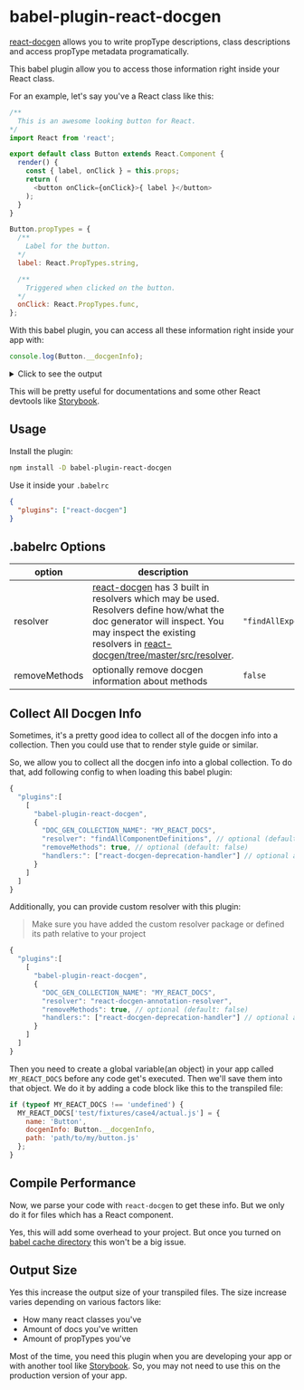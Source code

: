 # babel-plugin-react-docgen

[react-docgen](https://github.com/reactjs/react-docgen) allows you to write propType descriptions, class descriptions and access propType metadata programatically.

This babel plugin allow you to access those information right inside your React class.

For an example, let's say you've a React class like this:

```js
/**
  This is an awesome looking button for React.
*/
import React from 'react';

export default class Button extends React.Component {
  render() {
    const { label, onClick } = this.props;
    return (
      <button onClick={onClick}>{ label }</button>
    );
  }
}

Button.propTypes = {
  /**
    Label for the button.
  */
  label: React.PropTypes.string,

  /**
    Triggered when clicked on the button.
  */
  onClick: React.PropTypes.func,
};
```

With this babel plugin, you can access all these information right inside your app with:

```js
console.log(Button.__docgenInfo);
```
<details>
  <summary>Click to see the output</summary>

  ```js
  {
    description: 'This is an awesome looking button for React.',
    props: {
      label: {
        type: {
          name: 'string'
        },
        required: false,
        description: 'Label for the button.'
      },
      onClick: {
        type: {
          name: 'func'
        },
        required: false,
        description: 'Triggered when clicked on the button.'
      }
    }
  }
  ```
</details>

This will be pretty useful for documentations and some other React devtools like [Storybook](https://github.com/kadirahq/react-storybook).

## Usage

Install the plugin:

```sh
npm install -D babel-plugin-react-docgen
```

Use it inside your `.babelrc`

```json
{
  "plugins": ["react-docgen"]
}
```

## .babelrc Options

|  option  |  description   |  default   |
| --- | --- | --- |
|   resolver  |   [react-docgen](https://github.com/reactjs/react-docgen) has 3 built in resolvers which may be used. Resolvers define how/what the doc generator will inspect. You may inspect the existing resolvers in [react-docgen/tree/master/src/resolver](https://github.com/reactjs/react-docgen/tree/master/src/resolver).  | ```"findAllExportedComponentDefinition"``` |
|   removeMethods  | optionally remove docgen information about methods |   ```false```  |

## Collect All Docgen Info

Sometimes, it's a pretty good idea to collect all of the docgen info into a collection. Then you could use that to render style guide or similar.

So, we allow you to collect all the docgen info into a global collection. To do that, add following config to when loading this babel plugin:

```js
{
  "plugins":[
    [
      "babel-plugin-react-docgen",
      {
        "DOC_GEN_COLLECTION_NAME": "MY_REACT_DOCS",
        "resolver": "findAllComponentDefinitions", // optional (default: findAllExportedComponentDefinitions)
        "removeMethods": true, // optional (default: false)
        "handlers:": ["react-docgen-deprecation-handler"] // optional array of custom handlers (use the string name of the package in the array)
      }
    ]
  ]
}
```

Additionally, you can provide custom resolver with this plugin:

> Make sure you have added the custom resolver package or defined its path relative to your project

```js
{
  "plugins":[
    [
      "babel-plugin-react-docgen",
      {
        "DOC_GEN_COLLECTION_NAME": "MY_REACT_DOCS",
        "resolver": "react-docgen-annotation-resolver", 
        "removeMethods": true, // optional (default: false)
        "handlers:": ["react-docgen-deprecation-handler"] // optional array of custom handlers (use the string name of the package in the array)
      }
    ]
  ]
}
```


Then you need to create a global variable(an object) in your app called `MY_REACT_DOCS` before any code get's executed.
Then we'll save them into that object. We do it by adding a code block like this to the transpiled file:

```js
if (typeof MY_REACT_DOCS !== 'undefined') {
  MY_REACT_DOCS['test/fixtures/case4/actual.js'] = {
    name: 'Button',
    docgenInfo: Button.__docgenInfo,
    path: 'path/to/my/button.js'
  };
}
```

## Compile Performance

Now, we parse your code with `react-docgen` to get these info.
But we only do it for files which has a React component.

Yes, this will add some overhead to your project. But once you turned on [babel cache directory](http://stackoverflow.com/a/30384710) this won't be a big issue.

## Output Size

Yes this increase the output size of your transpiled files. The size increase varies depending on various factors like:

* How many react classes you've
* Amount of docs you've written
* Amount of propTypes you've

Most of the time, you need this plugin when you are developing your app or with another tool like [Storybook](https://github.com/kadirahq/react-storybook). So, you may not need to use this on the production version of your app.
